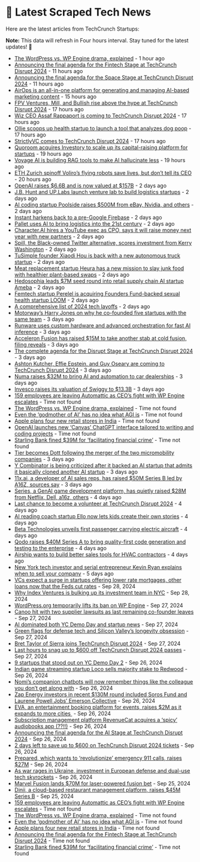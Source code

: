 
# 📰 Latest Scraped Tech News

Here are the latest articles from TechCrunch Startups:

**Note:** This data will refresh in Four hours interval. Stay tuned for the latest updates! 🔄
- [The WordPress vs. WP Engine drama, explained](https://techcrunch.com/2024/10/04/wordpress-vs-wp-engine-drama-explained/) - 1 hour ago
- [Announcing the final agenda for the Fintech Stage at TechCrunch Disrupt 2024](https://techcrunch.com/2024/10/03/announcing-the-final-agenda-for-the-fintech-stage-at-techcrunch-disrupt-2024/) - 11 hours ago
- [Announcing the final agenda for the Space Stage at TechCrunch Disrupt 2024](https://techcrunch.com/2024/10/03/announcing-the-final-agenda-for-the-space-stage-at-techcrunch-disrupt-2024/) - 11 hours ago
- [AirOps is an all-in-one platform for generating and managing AI-based marketing content](https://techcrunch.com/2024/10/03/airops-wants-to-be-the-all-in-one-platform-for-generating-and-managing-ai-based-seo-slop/) - 15 hours ago
- [FPV Ventures, Mill, and Bullish rise above the hype at TechCrunch Disrupt 2024](https://techcrunch.com/2024/10/03/fpv-ventures-mill-and-bullish-rise-above-the-hype-at-techcrunch-disrupt-2024/) - 17 hours ago
- [Wiz CEO Assaf Rappaport is coming to TechCrunch Disrupt 2024](https://techcrunch.com/2024/10/03/wiz-ceo-assaf-rappaport-is-coming-to-techcrunch-disrupt-2024/) - 17 hours ago
- [Ollie scoops up health startup to launch a tool that analyzes dog poop](https://techcrunch.com/2024/10/03/ollie-scoops-up-health-startup-to-launch-a-tool-that-analyzes-dog-poop/) - 17 hours ago
- [StrictlyVC comes to TechCrunch Disrupt 2024](https://techcrunch.com/2024/10/03/strictlyvc-comes-to-techcrunch-disrupt-2024/) - 17 hours ago
- [Quoroom acquires Investory to scale up its capital-raising platform for startups](https://techcrunch.com/2024/10/03/quoroom-acquires-investory-to-scale-up-its-capital-raising-platform-for-startups/) - 19 hours ago
- [Voyage AI is building RAG tools to make AI hallucinate less](https://techcrunch.com/2024/10/03/voyage-ai-is-building-rag-tools-to-make-ai-hallucinate-less/) - 19 hours ago
- [ETH Zurich spinoff Voliro’s flying robots save lives, but don’t tell its CEO](https://techcrunch.com/2024/10/03/eth-zurich-spinoff-voliros-flying-robots-save-lives-but-dont-tell-its-ceo/) - 20 hours ago
- [OpenAI raises $6.6B and is now valued at $157B](https://techcrunch.com/2024/10/02/openai-raises-6-6b-and-is-now-valued-at-157b/) - 2 days ago
- [J.B. Hunt and UP.Labs launch venture lab to build logistics startups](https://techcrunch.com/2024/10/02/j-b-hunt-and-up-labs-launch-venture-lab-to-build-logistics-startups/) - 2 days ago
- [AI coding startup Poolside raises $500M from eBay, Nvidia, and others](https://techcrunch.com/2024/10/02/ai-coding-startup-poolside-raises-500m-from-ebay-nvidia-and-others/) - 2 days ago
- [Instant harkens back to a pre-Google Firebase](https://techcrunch.com/2024/10/02/instant-harkens-back-to-a-pre-google-firebase/) - 2 days ago
- [Pallet uses AI to bring logistics into the 21st century](https://techcrunch.com/2024/10/02/pallet-uses-ai-to-bring-logistics-into-the-21st-century/) - 2 days ago
- [Character.AI hires a YouTube exec as CPO, says it will raise money next year with new partners](https://techcrunch.com/2024/10/02/character-ai-hires-ex-youtube-exec-as-cpo-says-will-raise-money-next-year-with-new-partners/) - 2 days ago
- [Spill, the Black-owned Twitter alternative, scores investment from Kerry Washington](https://techcrunch.com/2024/10/02/spill-the-black-owned-twitter-alternative-scores-investment-from-kerry-washington/) - 2 days ago
- [TuSimple founder Xiaodi Hou is back with a new autonomous truck startup](https://techcrunch.com/2024/10/02/tusimple-founder-xiaodi-hou-is-back-with-a-new-autonomous-truck-startup/) - 2 days ago
- [Meat replacement startup Heura has a new mission to slay junk food with healthier plant-based swaps](https://techcrunch.com/2024/10/02/meat-replacement-startup-heura-has-a-new-mission-to-slay-junk-food-with-healthier-plant-based-swaps/) - 2 days ago
- [Hedosophia leads $7M seed round into retail supply chain AI startup Ameba](https://techcrunch.com/2024/10/02/hedosophia-leads-7m-seed-round-into-retail-supply-chain-ai-startup-ameba/) - 2 days ago
- [Femtech startup Perelel is acquiring Founders Fund-backed sexual health startup LOOM](https://techcrunch.com/2024/10/02/femtech-startup-perelel-is-acquiring-founders-fund-backed-sexual-health-startup-loom/) - 2 days ago
- [A comprehensive list of 2024 tech layoffs](https://techcrunch.com/2024/10/01/tech-layoffs-2024-list/) - 2 days ago
- [Motorway’s Harry Jones on why he co-founded five startups with the same team](https://techcrunch.com/podcast/motorways-harry-jones-on-why-he-co-founded-five-startups-with-the-same-team/) - 3 days ago
- [Runware uses custom hardware and advanced orchestration for fast AI inference](https://techcrunch.com/2024/10/01/runware-uses-custom-hardware-and-advanced-orchestration-for-fast-ai-inference/) - 3 days ago
- [Acceleron Fusion has raised $15M to take another stab at cold fusion, filing reveals](https://techcrunch.com/2024/10/01/acceleron-fusion-has-raised-15m-to-take-another-stab-at-cold-fusion-filing-reveals/) - 3 days ago
- [The complete agenda for the Disrupt Stage at TechCrunch Disrupt 2024](https://techcrunch.com/2024/10/01/announcing-the-agenda-for-the-disrupt-stage-at-techcrunch-disrupt-2024/) - 3 days ago
- [Ashton Kutcher, Effie Epstein, and Guy Oseary are coming to TechCrunch Disrupt 2024](https://techcrunch.com/2024/10/01/ashton-kutcher-effie-epstein-and-guy-oseary-are-coming-to-techcrunch-disrupt-2024/) - 3 days ago
- [Numa raises $32M to bring AI and automation to car dealerships](https://techcrunch.com/2024/10/01/numa-is-bringing-ai-and-automation-to-car-dealerships/) - 3 days ago
- [Invesco raises its valuation of Swiggy to $13.3B](https://techcrunch.com/2024/10/01/swiggy-valuation-ipo-invesco/) - 3 days ago
- [159 employees are leaving Automattic as CEO’s fight with WP Engine escalates](https://techcrunch.com/2024/10/04/159-employees-are-leaving-automattic-as-ceos-fight-with-wp-engine-escalates/) - Time not found
- [The WordPress vs. WP Engine drama, explained](https://techcrunch.com/2024/10/04/wordpress-vs-wp-engine-drama-explained/) - Time not found
- [Even the ‘godmother of AI’ has no idea what AGI is](https://techcrunch.com/2024/10/03/even-the-godmother-of-ai-has-no-idea-what-agi-is/) - Time not found
- [Apple plans four new retail stores in India](https://techcrunch.com/2024/10/03/apple-plans-four-new-retail-stores-in-india/) - Time not found
- [OpenAI launches new ‘Canvas’ ChatGPT interface tailored to writing and coding projects](https://techcrunch.com/2024/10/03/openai-launches-new-canvas-chatgpt-interface-tailored-to-writing-and-coding-projects/) - Time not found
- [Starling Bank fined $39M for ‘facilitating financial crime’](https://techcrunch.com/2024/10/02/starling-bank-fined-39-million-for-facilitating-financial-crime/) - Time not found
- [Tier becomes Dott following the merger of the two micromobility companies](https://techcrunch.com/2024/09/30/tier-becomes-dott-following-the-merger-of-the-two-micromobility-companies/) - 3 days ago
- [Y Combinator is being criticized after it backed an AI startup that admits it basically cloned another AI startup](https://techcrunch.com/2024/09/30/y-combinator-is-being-criticized-after-it-backed-an-ai-startup-that-admits-it-basically-cloned-another-ai-startup/) - 3 days ago
- [11x.ai, a developer of AI sales reps, has raised $50M Series B led by A16Z, sources say](https://techcrunch.com/2024/09/30/11x-ai-a-developer-of-ai-sales-reps-has-raised-50m-series-b-led-by-a16z-sources-say/) - 3 days ago
- [Series, a GenAI game development platform, has quietly raised $28M from Netflix, Dell, a16z, others](https://techcrunch.com/2024/09/30/series-the-genai-startup-reinventing-game-development-has-quietly-raised-28m-from-netflix-dell-a16z-others/) - 4 days ago
- [Last chance to become a volunteer at TechCrunch Disrupt 2024](https://techcrunch.com/2024/09/30/last-chance-to-become-a-volunteer-at-techcrunch-disrupt-2024/) - 4 days ago
- [AI reading coach startup Ello now lets kids create their own stories](https://techcrunch.com/2024/09/30/ai-reading-coach-startup-ello-launches-custom-story-creation-feature-for-kids/) - 4 days ago
- [Beta Technologies unveils first passenger carrying electric aircraft](https://techcrunch.com/2024/09/30/beta-technologies-unveils-first-passenger-carrying-electric-aircraft/) - 4 days ago
- [Qodo raises $40M Series A to bring quality-first code generation and testing to the enterprise](https://techcrunch.com/2024/09/30/qodo-raises-40m-series-a-to-bring-quality-first-code-generation-to-the-enterprise/) - 4 days ago
- [Airship wants to build better sales tools for HVAC contractors](https://techcrunch.com/2024/09/30/airship-wants-to-build-better-sales-tools-for-hvac-contractors/) - 4 days ago
- [New York tech investor and serial entrepreneur Kevin Ryan explains when to sell your company](https://techcrunch.com/2024/09/29/new-york-tech-investor-and-serial-entrepreneur-kevin-ryan-explains-when-to-sell-your-company/) - 5 days ago
- [VCs expect a surge in startups offering lower rate mortgages, other loans now that the Feds cut rates](https://techcrunch.com/2024/09/28/vcs-expect-a-surge-in-startups-offering-lower-rate-mortgages-other-loans-now-that-the-fed-cut-rates/) - Sep 28, 2024
- [Why Index Ventures is bulking up its investment team in NYC](https://techcrunch.com/2024/09/28/why-index-ventures-is-bulking-up-its-investment-team-in-nyc/) - Sep 28, 2024
- [WordPress.org temporarily lifts its ban on WP Engine](https://techcrunch.com/2024/09/27/wordpress-org-temporarily-lifts-its-ban-on-wp-engine/) - Sep 27, 2024
- [Canoo hit with two supplier lawsuits as last remaining co-founder leaves](https://techcrunch.com/2024/09/27/canoo-hit-with-two-supplier-lawsuits-as-last-remaining-co-founder-leaves/) - Sep 27, 2024
- [AI dominated both YC Demo Day and startup news](https://techcrunch.com/2024/09/27/ai-dominated-both-yc-demo-day-and-startup-news/) - Sep 27, 2024
- [Green flags for defense tech and Silicon Valley’s longevity obsession](https://techcrunch.com/podcast/green-flags-for-defense-tech-and-silicon-valleys-longevity-obsession/) - Sep 27, 2024
- [Bret Taylor of Sierra joins TechCrunch Disrupt 2024](https://techcrunch.com/2024/09/27/bret-taylor-of-sierra-joins-techcrunch-disrupt-2024/) - Sep 27, 2024
- [Last hours to snag up to $600 off TechCrunch Disrupt 2024 passes](https://techcrunch.com/2024/09/27/last-hours-to-snag-up-to-600-off-techcrunch-disrupt-2024-passes/) - Sep 27, 2024
- [9 startups that stood out on YC Demo Day 2](https://techcrunch.com/2024/09/26/9-startups-that-stood-out-on-yc-demo-day-2/) - Sep 26, 2024
- [Indian game streaming startup Loco sells majority stake to Redwood](https://techcrunch.com/2024/09/26/indian-game-streaming-startup-loco-sells-majority-stake-to-redwood/) - Sep 26, 2024
- [Nomi’s companion chatbots will now remember things like the colleague you don’t get along with](https://techcrunch.com/2024/09/26/nomi-ai-wants-to-make-the-most-emotionally-intelligent-chatbots-on-the-market/) - Sep 26, 2024
- [Zap Energy investors in recent $130M round included Soros Fund and Laurene Powell Jobs’ Emerson Collective](https://techcrunch.com/2024/09/26/zap-energy-investors-in-recent-130m-round-included-soros-fund-and-laurene-powell-jobs-emerson-collective/) - Sep 26, 2024
- [EVA, an entertainment booking platform for events, raises $2M as it expands to more cities ](https://techcrunch.com/2024/09/26/eva-entertainment-booking-platform-raises-2m-expands-to-more-cities/) - Sep 26, 2024
- [Subscription management platform RevenueCat acquires a ‘spicy’ audiobooks app (??!!)](https://techcrunch.com/2024/09/26/subscription-management-platform-revenuecat-acquires-a-spicy-audiobooks-app/) - Sep 26, 2024
- [Announcing the final agenda for the AI Stage at TechCrunch Disrupt 2024](https://techcrunch.com/2024/09/26/announcing-the-final-agenda-for-the-ai-stage-at-techcrunch-disrupt-2024/) - Sep 26, 2024
- [2 days left to save up to $600 on TechCrunch Disrupt 2024 tickets](https://techcrunch.com/2024/09/26/2-days-left-to-save-up-to-600-on-techcrunch-disrupt-2024-tickets/) - Sep 26, 2024
- [Prepared, which wants to ‘revolutionize’ emergency 911 calls, raises $27M](https://techcrunch.com/2024/09/26/prepared-which-lets-911-dispatchers-text-and-video-chat-with-callers-raises-27m/) - Sep 26, 2024
- [As war rages in Ukraine, investment in European defense and dual-use tech skyrockets](https://techcrunch.com/2024/09/26/as-war-rages-in-ukraine-investment-in-european-defense-and-dual-use-tech-skyrockets/) - Sep 26, 2024
- [Marvel Fusion lands $70M for laser-powered fusion bet](https://techcrunch.com/2024/09/25/marvel-fusion-lands-70m-for-laser-powered-fusion-bet/) - Sep 25, 2024
- [Dinii, a cloud-based restaurant management platform, raises $45M Series B](https://techcrunch.com/2024/09/25/dinii-a-cloud-based-restaurant-management-platform-raises-45m-series-b/) - Sep 25, 2024
- [159 employees are leaving Automattic as CEO’s fight with WP Engine escalates](https://techcrunch.com/2024/10/04/159-employees-are-leaving-automattic-as-ceos-fight-with-wp-engine-escalates/) - Time not found
- [The WordPress vs. WP Engine drama, explained](https://techcrunch.com/2024/10/04/wordpress-vs-wp-engine-drama-explained/) - Time not found
- [Even the ‘godmother of AI’ has no idea what AGI is](https://techcrunch.com/2024/10/03/even-the-godmother-of-ai-has-no-idea-what-agi-is/) - Time not found
- [Apple plans four new retail stores in India](https://techcrunch.com/2024/10/03/apple-plans-four-new-retail-stores-in-india/) - Time not found
- [Announcing the final agenda for the Fintech Stage at TechCrunch Disrupt 2024](https://techcrunch.com/2024/10/03/announcing-the-final-agenda-for-the-fintech-stage-at-techcrunch-disrupt-2024/) - Time not found
- [Starling Bank fined $39M for ‘facilitating financial crime’](https://techcrunch.com/2024/10/02/starling-bank-fined-39-million-for-facilitating-financial-crime/) - Time not found